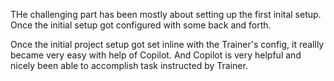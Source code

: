THe challenging part has been mostly about setting up the first inital setup. Once the initial setup got configured with some back and forth.

Once the initial project setup got set inline with the Trainer's config, it reallly became very easy with help of Copilot. 
And Copilot is very helpful and nicely been able to accomplish task instructed by Trainer.

